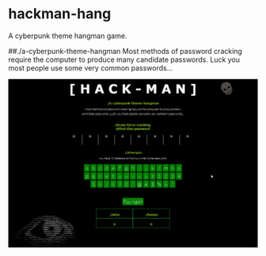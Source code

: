 # hackman-hang
A cyberpunk theme hangman game.

##./a-cyberpunk-theme-hangman
Most methods of password cracking require the computer to produce many candidate passwords. Luck you most people use some very common passwords...

![Animation](images/hackman_animation.gif)